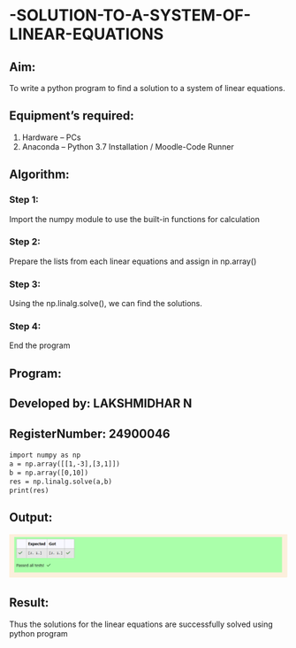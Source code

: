 # -SOLUTION-TO-A-SYSTEM-OF-LINEAR-EQUATIONS
## Aim:
To write a python program to find a solution to a system of linear equations.
## Equipment’s required:
1. 	Hardware – PCs
2. 	Anaconda – Python 3.7 Installation / Moodle-Code Runner
## Algorithm:
### Step 1: 
Import the numpy module to use the built-in functions for calculation
### Step 2: 
Prepare the lists from each linear equations and assign in np.array()
### Step 3: 
Using the np.linalg.solve(), we can find the solutions.
### Step 4: 
End the program
## Program:
## Developed by: LAKSHMIDHAR  N
## RegisterNumber: 24900046
    import numpy as np
    a = np.array([[1,-3],[3,1]])
    b = np.array([0,10])
    res = np.linalg.solve(a,b)
    print(res)
## Output:
![OUTPUT](<Screenshot 2024-10-29 214906.png>)
## Result: 
Thus the solutions for the linear equations are successfully solved using python program

